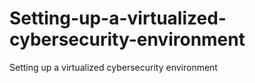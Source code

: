 # Setting-up-a-virtualized-cybersecurity-environment
Setting up a virtualized cybersecurity environment
